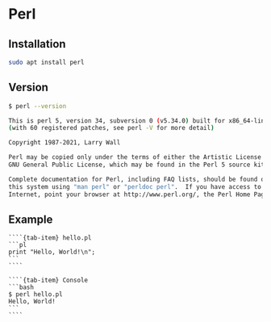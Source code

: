 # Perl

## Installation

```bash
sudo apt install perl
```

## Version

```bash
$ perl --version

This is perl 5, version 34, subversion 0 (v5.34.0) built for x86_64-linux-gnu-thread-multi
(with 60 registered patches, see perl -V for more detail)

Copyright 1987-2021, Larry Wall

Perl may be copied only under the terms of either the Artistic License or the
GNU General Public License, which may be found in the Perl 5 source kit.

Complete documentation for Perl, including FAQ lists, should be found on
this system using "man perl" or "perldoc perl".  If you have access to the
Internet, point your browser at http://www.perl.org/, the Perl Home Page.

```

## Example

`````{tab-set}
````{tab-item} hello.pl
```pl
print "Hello, World!\n";
```
````

````{tab-item} Console
```bash
$ perl hello.pl
Hello, World!
```
````
`````
